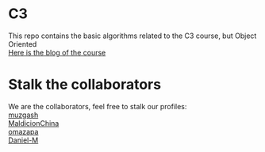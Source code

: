 C3
==

This repo contains the basic algorithms related to the C3 course, but Object Oriented  
[Here is the blog of the course](http://c3itm.blogspot.com)

Stalk the collaborators
==================
We are the collaborators, feel free to stalk our profiles:  
[muzgash](https://github.com/muzgash)  
[MaldicionChina](https://github.com/MaldicionChina)  
[omazapa](https://github.com/omazapa)  
[Daniel-M](https://github.com/Daniel-M)  
